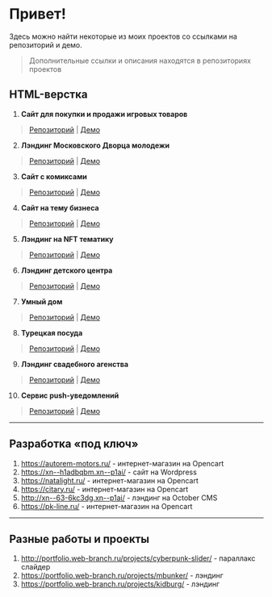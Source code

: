 # Привет!
Здесь можно найти некоторые из моих проектов со ссылками на репозиторий и демо.
> Дополнительные ссылки и описания находятся в репозиториях проектов 

## HTML-верстка

1. **Сайт для покупки и продажи игровых товаров** 
> [Репозиторий](https://github.com/beeeblebrox/Portfolio/tree/main/HTML%20Layouts/Site%20-%20Steamtrade) | [Демо](https://portfolio.web-branch.ru/projects/steamtrade)

2. **Лэндинг Московского Дворца молодежи**
> [Репозиторий](https://github.com/beeeblebrox/Portfolio/tree/main/HTML%20Layouts/Landing%20Page%20-%20MDM) | [Демо](https://portfolio.web-branch.ru/projects/mdm/)

3. **Сайт с комиксами**
> [Репозиторий](https://github.com/beeeblebrox/Portfolio/tree/main/HTML%20Layouts/Site%20-%20Geekcomics) | [Демо](https://portfolio.web-branch.ru/projects/geekcomics/) 

4. **Сайт на тему бизнеса**
> [Репозиторий](https://github.com/beeeblebrox/Portfolio/tree/main/HTML%20Layouts/Page%20-%20MoneyPeople) | [Демо](https://portfolio.web-branch.ru/projects/moneypeople/)

5. **Лэндинг на NFT тематику**  
> [Репозиторий](https://github.com/beeeblebrox/Portfolio/tree/main/HTML%20Layouts/Landing%20Page%20-%20ApeClub) | [Демо](https://portfolio.web-branch.ru/projects/apeclub/) 

6. **Лэндинг детского центра**
> [Репозиторий](https://github.com/beeeblebrox/Portfolio/tree/main/HTML%20Layouts/Landing%20Page%20-%20Kidburg%202) | [Демо](https://portfolio.web-branch.ru/projects/kidburg2/)

7. **Умный дом**
> [Репозиторий](https://github.com/beeeblebrox/Portfolio/tree/main/HTML%20Layouts/Landing%20Page%20-%20SmartHome) | [Демо](https://portfolio.web-branch.ru/projects/smarthome/)

8. **Турецкая посуда**
> [Репозиторий](https://github.com/beeeblebrox/Portfolio/tree/main/HTML%20Layouts/Landing%20Page%20-%20SmartHome) | [Демо](https://portfolio.web-branch.ru/projects/turposuda/)

9. **Лэндинг свадебного агенства**
> [Репозиторий](https://github.com/beeeblebrox/Portfolio/tree/main/HTML%20Layouts/Landing%20Page%20-%20SmartHome) | [Демо](https://portfolio.web-branch.ru/projects/svadba/)

10. **Сервис push-уведомлений** 
> [Репозиторий](https://github.com/beeeblebrox/Portfolio/tree/main/HTML%20Layouts/Landing%20Page%20-%20Pushtorm) | [Демо](https://portfolio.web-branch.ru/projects/pushtorm)

---

## Разработка «под ключ»
1. https://autorem-motors.ru/ - интернет-магазин на Opencart
1. https://xn--h1adbqbm.xn--p1ai/ - сайт на Wordpress
1. https://natalight.ru/ - интернет-магазин на Opencart
1. https://citary.ru/ - интернет-магазин на Opencart
1. http://xn--63-6kc3dg.xn--p1ai/ - лэндинг на October CMS
1. https://pk-line.ru/ - интернет-магазин на Opencart

---

## Разные работы и проекты
1. http://portfolio.web-branch.ru/projects/cyberpunk-slider/ - параллакс слайдер
1. https://portfolio.web-branch.ru/projects/mbunker/ - лэндинг
1. https://portfolio.web-branch.ru/projects/kidburg/ - лэндинг
